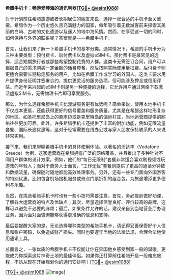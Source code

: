 **希腊手机卡：畅游爱琴海的通讯利器[[TG💪+ @esim1088](https://t.me/s/esim1088)]**

对于计划前往希腊旅游或者长期居住的朋友来说，选择一张合适的手机卡至关重要。希腊作为一个历史悠久且充满魅力的国家，每年吸引着无数游客前来探索其美丽的岛屿、古老的文化遗迹以及迷人的地中海风情。然而，在享受这一切的同时，如何保持与外界的联系呢？答案就是——希腊手机卡。

首先，让我们来了解一下希腊手机卡的基本分类。通常情况下，希腊的手机卡分为三种主要类型：预付费卡、后付费卡以及虚拟eSIM卡。预付费卡是最常见的选择，适合短期旅行者或那些希望控制花费的人群。这类卡无需签订合同，用户可以根据自己的需求购买一定金额的话费套餐，然后按照实际使用量扣费。后付费卡则更适合需要长期稳定服务的用户，比如在希腊工作或学习的外国人。这类卡要求用户提供身份证明并签署合约，提供更灵活的服务选项，但可能涉及押金或信用评估。而近年来兴起的eSIM卡则是另一种便捷的选择，它允许用户通过网络下载激活虚拟SIM卡，无需物理卡片即可享受服务。

那么，为什么选择希腊手机卡比漫游服务更有优势呢？简单来说，使用本地手机卡不仅成本更低，还能获得更好的信号覆盖和服务质量。尤其是在希腊这样地形复杂的地区，如圣托里尼岛上的悬崖边或是克里特岛的偏远村庄，当地运营商提供的网络往往更加可靠。此外，许多希腊手机卡还提供了丰富的附加功能，例如无限流量套餐、国际长途优惠等，这对于经常需要在线办公或与家人朋友保持联系的人来说非常实用。

接下来，我们来聊聊希腊手机卡的具体使用体验。以著名的沃达丰（Vodafone Greece）为例，这家运营商在希腊拥有广泛的网络覆盖，并且推出了多种针对不同用户群体的设计方案。例如，他们的“每日无限制”套餐非常适合喜欢刷视频或玩游戏的年轻人；而对于商务人士而言，“工作无忧”套餐则提供了更高的通话分钟数和数据流量，确保随时随地都能高效处理事务。另外，还有一些专门面向外国游客的特别优惠，比如包含机场接机服务或景点门票折扣的组合包，为旅途增添更多便利与乐趣。

当然，在挑选希腊手机卡时也有一些小技巧需要注意。首先，务必提前做好功课，了解各大运营商的特点及优缺点；其次，尽量选择信誉良好、评价较高的品牌，这样可以避免不必要的麻烦；最后，如果条件允许的话，建议亲自到当地营业厅办理业务，因为面对面咨询能够获得更准确的信息和支持。

最后要提醒大家的是，无论选择哪种类型的希腊手机卡，请记得妥善保管好个人信息和账户密码，以免造成财产损失。同时也要遵守当地的法律法规，合理合法地使用通讯工具。

总而言之，一张优质的希腊手机卡不仅能让你在异国他乡感受到家一般的温暖，更能成为你探索这片神奇土地的最佳伴侣。如果你正打算前往希腊开启一段难忘旅程，不妨从现在开始规划你的通讯安排吧！[[TG💪+ @esim1088](https://t.me/s/esim1088)]

[[TG💪+ @esim1088](https://t.me/s/esim1088) ![Image](https://i.postimg.cc/4NQfJmqS/Snipaste-2025-05-13-00-14-12.png)]